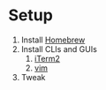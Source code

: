 # Setup

1. Install [Homebrew](https://brew.sh/)
2. Install CLIs and GUIs
    1. [iTerm2](./iTerm2/)
    2. [vim](./vim/)
3. Tweak
